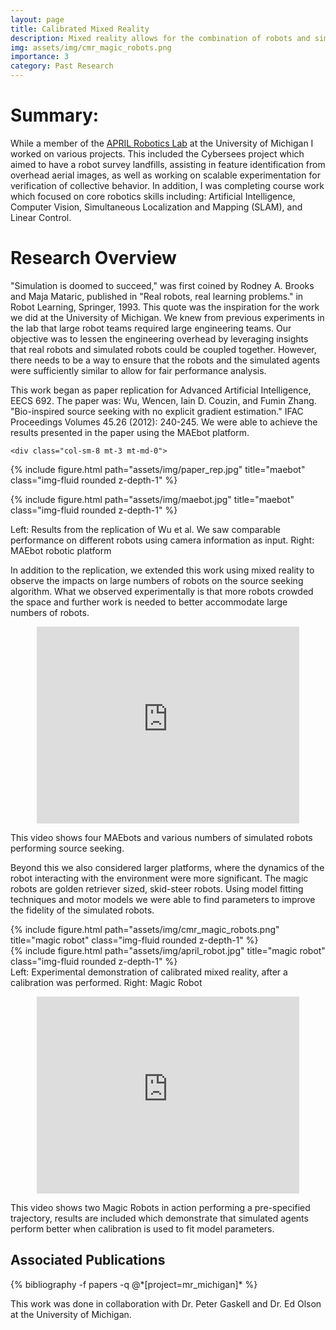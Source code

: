 ```yaml
---
layout: page
title: Calibrated Mixed Reality
description: Mixed reality allows for the combination of robots and simulated agents to improve scalability. To improve the fidelity of these experiments data driven models are used to match performance.
img: assets/img/cmr_magic_robots.png
importance: 3
category: Past Research
---
```


# Summary:
While a member of the [APRIL Robotics Lab](https://april.eecs.umich.edu/) at the University of Michigan I worked on various projects. This included the Cybersees project which aimed to have a robot survey landfills, assisting in feature identification from overhead aerial images, as well as working on scalable experimentation for verification of collective behavior. In addition, I was completing course work which focused on core robotics skills including: Artificial Intelligence, Computer Vision, Simultaneous Localization and Mapping (SLAM), and Linear Control.

# Research Overview

"Simulation is doomed to succeed," was first coined by Rodney A. Brooks and Maja Mataric, published in "Real robots, real learning problems." in Robot Learning, Springer, 1993. This quote was the inspiration for the work we did at the University of Michigan. We knew from previous experiments in the lab that large robot teams required large engineering teams. Our objective was to lessen the engineering overhead by leveraging insights that real robots and simulated robots could be coupled together. However, there needs to be a way to ensure that the robots and the simulated agents were sufficiently similar to allow for fair performance analysis.

This work began as paper replication for Advanced Artificial Intelligence, EECS 692.  The paper was: Wu, Wencen, Iain D. Couzin, and Fumin Zhang. "Bio-inspired source seeking with no explicit gradient estimation." IFAC Proceedings Volumes 45.26 (2012): 240-245. We were able to achieve the results presented in the paper using the MAEbot platform. 

<div class="container">
<div class="row justify-content-sm-center">

    <div class="col-sm-8 mt-3 mt-md-0">
{% include figure.html path="assets/img/paper_rep.jpg" title="maebot" class="img-fluid rounded z-depth-1" %}	
    </div>
    <div class="col-sm-4 mt-3 mt-md-0">
{% include figure.html path="assets/img/maebot.jpg" title="maebot" class="img-fluid rounded z-depth-1" %}	
    </div>
</div>
</div>
<div class="caption">
Left: Results from the replication of Wu et al. We saw comparable performance on different robots using camera information as input. Right: MAEbot robotic platform
</div>


In addition to the replication, we extended this work using mixed reality to observe the impacts on large numbers of robots on the source seeking algorithm. What we observed experimentally is that more robots crowded the space and further work is needed to better accommodate large numbers of robots.

<p align="center">
<iframe width="420" height="315" src="https://www.youtube.com/embed/OyFo3LrQx1w" frameborder="0" title="YouTube video player" frameborder="0" allow="accelerometer; autoplay; clipboard-write; encrypted-media; gyroscope; picture-in-picture" allowfullscreen> </iframe>
</p>

<div class="caption">
This video shows four MAEbots and various numbers of simulated robots performing source seeking. 
</div>

Beyond this we also considered larger platforms, where the dynamics of the robot interacting with the environment were more significant. The magic robots are golden retriever sized, skid-steer robots.
Using model fitting techniques and motor models we were able to find parameters to improve the fidelity of the simulated robots. 

<div class="row justify-content-sm-center">
    <div class="col-sm-8 mt-3 mt-md-0">
        {% include figure.html path="assets/img/cmr_magic_robots.png" title="magic robot" class="img-fluid rounded z-depth-1" %}
    </div>
     <div class="col-sm-4 mt-3 mt-md-0">
        {% include figure.html path="assets/img/april_robot.jpg" title="magic robot" class="img-fluid rounded z-depth-1" %}
    </div>
</div>
<div class="caption">
Left: Experimental demonstration of calibrated mixed reality, after a calibration was performed. Right: Magic Robot
</div>

<p align="center">
<iframe width="420" height="315" src="https://www.youtube.com/embed/eIinT30xru8" frameborder="0" title="YouTube video player" frameborder="0" allow="accelerometer; autoplay; clipboard-write; encrypted-media; gyroscope; picture-in-picture" allowfullscreen> </iframe>
</p>

<div class="caption">
This video shows two Magic Robots in action performing a pre-specified trajectory, results are included which demonstrate that simulated agents perform better when calibration is used to fit model parameters. 
</div>

<div class="publications">
<h2>Associated Publications </h2>
     {% bibliography -f papers -q @*[project=mr_michigan]* %}
</div>



This work was done in collaboration with Dr. Peter Gaskell and Dr. Ed Olson at the University of Michigan. 